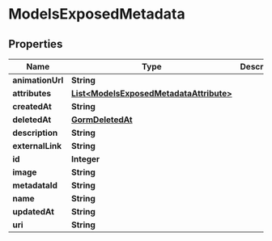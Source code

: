 

# ModelsExposedMetadata


## Properties

| Name | Type | Description | Notes |
|------------ | ------------- | ------------- | -------------|
|**animationUrl** | **String** |  |  [optional] |
|**attributes** | [**List&lt;ModelsExposedMetadataAttribute&gt;**](ModelsExposedMetadataAttribute.md) |  |  [optional] |
|**createdAt** | **String** |  |  [optional] |
|**deletedAt** | [**GormDeletedAt**](GormDeletedAt.md) |  |  [optional] |
|**description** | **String** |  |  |
|**externalLink** | **String** |  |  [optional] |
|**id** | **Integer** |  |  [optional] |
|**image** | **String** |  |  |
|**metadataId** | **String** |  |  [optional] |
|**name** | **String** |  |  |
|**updatedAt** | **String** |  |  [optional] |
|**uri** | **String** |  |  [optional] |



